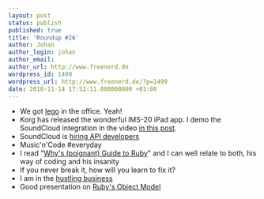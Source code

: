 ```yaml
---
layout: post
status: publish
published: true
title: 'Roundup #26'
author: Johan
author_login: johan
author_email:
author_url: http://www.freenerd.de
wordpress_id: 1499
wordpress_url: http://www.freenerd.de/?p=1499
date: 2010-11-14 17:52:11.000000000 +01:00
---
```

<ul>
	<li>We got <a href="http://twitpic.com/2zgi6b">lego</a> in the office. Yeah!</li>
	<li>Korg has released the wonderful iMS-20 iPad app. I demo the SoundCloud integration in the video <a href="http://blog.soundcloud.com/2010/11/12/100-apps/">in this post</a>.</li>
	<li>SoundCloud is <a href="http://soundcloud.com/jobs/description?jvi=oBxuVfwh">hiring API developers</a></li>
	<li>Music'n'Code #everyday</li>
	<li>I read "<a href="http://www.google.de/search?sourceid=chrome&ie=UTF-8&q=Why's+(poignant)+Guide+to+Ruby">Why's (poignant) Guide to Ruby</a>" and I can well relate to both, his way of coding and his insanity</li>
	<li>If you never break it, how will you learn to fix it?</li>
	<li>I am in the <a href="http://calendar.ytmnd.com/">hustling business</a></li>
	<li>Good presentation on <a href="http://www.slideshare.net/burkelibbey/rubys-object-model-metaprogramming-and-other-magic">Ruby's Object Model</a></li>
</ul>



